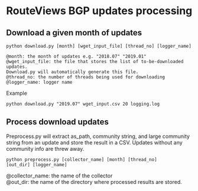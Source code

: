 # RouteViews BGP updates processing

## Download a given month of updates

```
python download.py [month] [wget_input_file] [thread_no] [logger_name]

@month: the month of updates e.g. "2018.07" "2019.01"  
@wget_input_file: the file that stores the list of to-be-downloaded updates. 
Download.py will automatically generate this file.   
@thread_no: the number of threads being used for downloading  
@logger_name: logger name
```
Example
```
python download.py "2019.07" wget_input.csv 20 logging.log
```

## Process download updates
Preprocess.py will extract as_path, community string, and large community string from an update and store the result in a CSV. Updates without any community info are threw away.

```
python preprocess.py [collector_name] [month] [thread_no] 
[out_dir] [logger_name]
```
@collector_name: the name of the collector  
@out_dir: the name of the directory where processed results are stored. 


